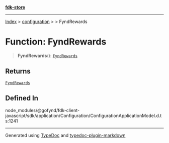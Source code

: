 [**fdk-store**](../../../README.md)
***

[Index](../../../API.md) > [configuration](../../README.md) > [<internal>](../README.md) > FyndRewards

# Function: FyndRewards

> **FyndRewards**(): [`FyndRewards`](../type-aliases/type-alias.FyndRewards.md)

## Returns

[`FyndRewards`](../type-aliases/type-alias.FyndRewards.md)

## Defined In

node\_modules/@gofynd/fdk-client-javascript/sdk/application/Configuration/ConfigurationApplicationModel.d.ts:1241

***
Generated using [TypeDoc](https://typedoc.org/) and [typedoc-plugin-markdown](https://www.npmjs.com/package/typedoc-plugin-markdown)
